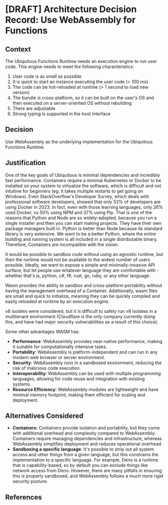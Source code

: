 # [DRAFT] Architecture Decision Record: Use WebAssembly for Functions

## Context

The Ubiquitous Functions Runtime needs an execution engine to run user code.  This engine needs to meet the following characteristics:

1. User code is as small as possible
2. It is quick to start an instance executing the user code (> 100 ms)
3. The code can be hot-reloaded at runtime (> 1 second to load new version)
4. The bundle is cross-platform, so it can be built on the user's OS and then executed on a server-oriented OS without rebuilding
5. There are adjustable 
6. Strong typing is supported in the host interface

## Decision

Use WebAssembly as the underlying implementation for the Ubiquitous Functions Runtime.


## Justification

One of the key goals of Ubiquitous is minimal dependencies and incredibly fast performance.  Containers require a minimal Kubernetes or Docker to be installed on your system to virtualize the software, which is difficult and not intuitive for beginners (eg. it takes multiple restarts to get going on Windows). Even StackOverflow's Developer Survey, which deals with professional software developers, showed that only 53% of developers are using Docker in 2023.  In fact, even with those learning languages, only 26% used Docker, vs 50% using NPM and 37% using Pip.  That is one of the reasons that Python and Node are so widely-adopted, because you run a single installer and then you can start making projects. They have their own package managers built in.  Python is better than Node because its standard library is very extensive.  We want to be a better Python, where the entire building and running system is all included in a single distributable binary.  Therefore, Containers are incompatible with the vision.

It would be possible to sandbox code without using an agnostic runtime, but then the runtime would not be available to the widest number of users possible.  Ideally, we want to expose a simple and minimally-invasive API surface, but let people use whatever language they are comfortable with - whether that's js, python, c#, f#, rust, go, ruby, or any other language.

Wasm provides the ability to sandbox and cross-platform portability without having the management overhead of a Container.  Additionally, wasm files are small and quick to initialize, meaning they can be quickly compiled and easily reloaded at runtime by an execution engine.

v8 isolates were considered, but it is difficult to safely run v8 isolates in a multitenant environment (Cloudflare is the only company currently doing this, and have had major security vulnerabilities as a result of this choice).

Some other advantages WASM has:

- **Performance**: WebAssembly provides near-native performance, making it suitable for computationally intensive tasks.
- **Portability**: WebAssembly is platform-independent and can run in any modern web browser or server environment.
- **Security**: WebAssembly runs in a sandboxed environment, reducing the risk of malicious code execution.
- **Interoperability**: WebAssembly can be used with multiple programming languages, allowing for code reuse and integration with existing systems.
- **Resource Efficiency**: WebAssembly modules are lightweight and have minimal memory footprint, making them efficient for scaling and deployment.

## Alternatives Considered

- **Containers**: Containers provide isolation and portability, but they come with additional overhead and complexity compared to WebAssembly. Containers require managing dependencies and infrastructure, whereas WebAssembly simplifies deployment and reduces operational overhead.
- **Sandboxing a specific language**: It's possible to strip out all system access and other things from a given language, but this constrains the implementation to a specific language.  For example, Deno is a runtime that is capability-based, so by default you can exclude things like network access from Deno.  However, there are many pitfalls in ensuring this is properly sandboxed, and WebAssembly follows a much more rigid security posture.


## References

